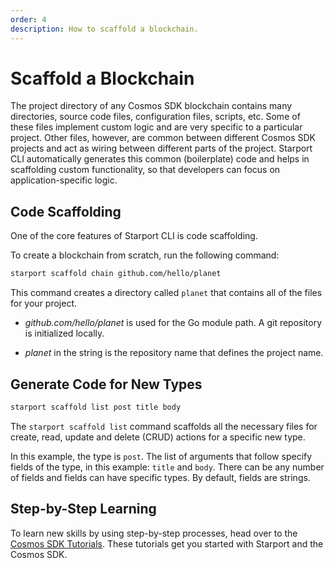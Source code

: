 ```yaml
---
order: 4
description: How to scaffold a blockchain.
---
```


# Scaffold a Blockchain

The project directory of any Cosmos SDK blockchain contains many directories, source code files, configuration files, scripts, etc. Some of these files implement custom logic and are very specific to a particular project. Other files, however, are common between different Cosmos SDK projects and act as wiring between different parts of the project. Starport CLI automatically generates this common (boilerplate) code and helps in scaffolding custom functionality, so that developers can focus on application-specific logic.

## Code Scaffolding

One of the core features of Starport CLI is code scaffolding.

To create a blockchain from scratch, run the following command:

```sh
starport scaffold chain github.com/hello/planet
```

This command creates a directory called `planet` that contains all of the files for your project.

- _github.com/hello/planet_ is used for the Go module path. A git repository is initialized locally.

- _planet_ in the string is the repository name that defines the project name.

## Generate Code for New Types

```sh
starport scaffold list post title body
```

The `starport scaffold list` command scaffolds all the necessary files for create, read, update and delete (CRUD) actions for a specific new type.

In this example, the type is `post`. The list of arguments that follow specify fields of the type, in this example: `title` and `body`. There can be any number of fields and fields can have specific types. By default, fields are strings.

## Step-by-Step Learning

To learn new skills by using step-by-step processes, head over to the [Cosmos SDK Tutorials](https://tutorials.cosmos.network/). These tutorials get you started with Starport and the Cosmos SDK.
